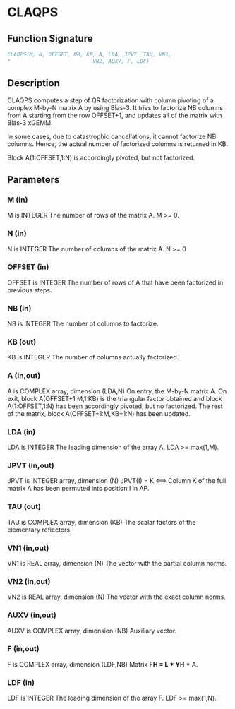 # CLAQPS

## Function Signature

```fortran
CLAQPS(M, N, OFFSET, NB, KB, A, LDA, JPVT, TAU, VN1,
*                          VN2, AUXV, F, LDF)
```

## Description


 CLAQPS computes a step of QR factorization with column pivoting
 of a complex M-by-N matrix A by using Blas-3.  It tries to factorize
 NB columns from A starting from the row OFFSET+1, and updates all
 of the matrix with Blas-3 xGEMM.

 In some cases, due to catastrophic cancellations, it cannot
 factorize NB columns.  Hence, the actual number of factorized
 columns is returned in KB.

 Block A(1:OFFSET,1:N) is accordingly pivoted, but not factorized.

## Parameters

### M (in)

M is INTEGER The number of rows of the matrix A. M >= 0.

### N (in)

N is INTEGER The number of columns of the matrix A. N >= 0

### OFFSET (in)

OFFSET is INTEGER The number of rows of A that have been factorized in previous steps.

### NB (in)

NB is INTEGER The number of columns to factorize.

### KB (out)

KB is INTEGER The number of columns actually factorized.

### A (in,out)

A is COMPLEX array, dimension (LDA,N) On entry, the M-by-N matrix A. On exit, block A(OFFSET+1:M,1:KB) is the triangular factor obtained and block A(1:OFFSET,1:N) has been accordingly pivoted, but no factorized. The rest of the matrix, block A(OFFSET+1:M,KB+1:N) has been updated.

### LDA (in)

LDA is INTEGER The leading dimension of the array A. LDA >= max(1,M).

### JPVT (in,out)

JPVT is INTEGER array, dimension (N) JPVT(I) = K <==> Column K of the full matrix A has been permuted into position I in AP.

### TAU (out)

TAU is COMPLEX array, dimension (KB) The scalar factors of the elementary reflectors.

### VN1 (in,out)

VN1 is REAL array, dimension (N) The vector with the partial column norms.

### VN2 (in,out)

VN2 is REAL array, dimension (N) The vector with the exact column norms.

### AUXV (in,out)

AUXV is COMPLEX array, dimension (NB) Auxiliary vector.

### F (in,out)

F is COMPLEX array, dimension (LDF,NB) Matrix F**H = L * Y**H * A.

### LDF (in)

LDF is INTEGER The leading dimension of the array F. LDF >= max(1,N).

